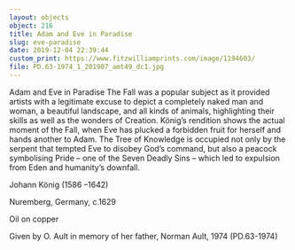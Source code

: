 ```yaml
---
layout: objects
object: 216
title: Adam and Eve in Paradise
slug: eve-paradise
date: 2019-12-04 22:39:44
custom_print: https://www.fitzwilliamprints.com/image/1194603/
file: PD.63-1974_1_201907_amt49_dc1.jpg
---
```

Adam and Eve in Paradise  The Fall was a popular subject as it provided artists with a legitimate excuse to depict a completely naked man and woman, a beautiful landscape, and all kinds of animals, highlighting their skills as well as the wonders of Creation. König’s rendition shows the actual moment of the Fall, when Eve has plucked a forbidden fruit for herself and hands another to Adam. The Tree of Knowledge is occupied not only by the serpent that tempted Eve to disobey God’s command, but also a peacock symbolising Pride  – one of the Seven Deadly Sins – which led to  expulsion from Eden and humanity’s downfall.  

Johann König (1586 –1642)

Nuremberg, Germany, c.1629

Oil on copper  

Given by O. Ault in memory of her father, Norman Ault, 1974 (PD.63-1974)
